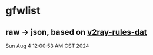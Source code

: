 # gfwlist
## raw -> json, based on [v2ray-rules-dat](https://github.com/Loyalsoldier/v2ray-rules-dat)
Sun Aug  4 12:00:53 AM CST 2024


